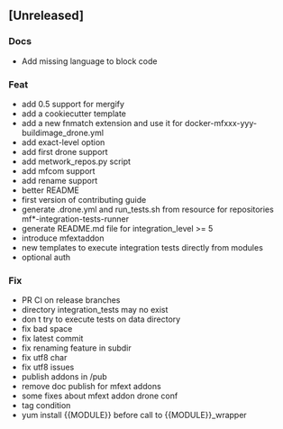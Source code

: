 <a name="unreleased"></a>
## [Unreleased]

### Docs
- Add missing language to block code

### Feat
- add 0.5 support for mergify
- add a cookiecutter template
- add a new fnmatch extension and use it for docker-mfxxx-yyy-buildimage_drone.yml
- add exact-level option
- add first drone support
- add metwork_repos.py script
- add mfcom support
- add rename support
- better README
- first version of contributing guide
- generate .drone.yml and run_tests.sh from resource for repositories mf*-integration-tests-runner
- generate README.md file for integration_level >= 5
- introduce mfextaddon
- new templates to execute integration tests directly from modules
- optional auth

### Fix
- PR CI on release branches
- directory integration_tests may no exist
- don t try to execute tests on data directory
- fix bad space
- fix latest commit
- fix renaming feature in subdir
- fix utf8 char
- fix utf8 issues
- publish addons in /pub
- remove doc publish for mfext addons
- some fixes about mfext addon drone conf
- tag condition
- yum install {{MODULE}} before call to {{MODULE}}_wrapper

